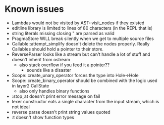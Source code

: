 # Known issues

- Lambdas would not be visited by AST::visit_nodes if they existed
- editline library is limited to lines of 80 characters (in the REPL that is)
- string literals missing closing \" are parsed as valid
- PragmaStore WILL break silently when we get to multiple source files
- Callable::attempt_simplify doesn't delete the nodes properly. Really Callables should hold a pointer to their store.
- ReverseParser looks like a stream but can't handle a lot of stuff and doesn't inherit from ostream
    - also stack overflow if you feed it a pointer??
        - sounds like a disaster
- Scope::create_unary_operator forces the type into Hole->Hole
- Scope::create_binary_operator should be combined with the logic used in layer2 CallState
    - also only handles binary functions
- :stop_at doesn't print error message on fail
- lexer constructor eats a single character from the input stream, which is not ideal
- reverse parse doesn't print string values quoted
- :t doesn't show function types